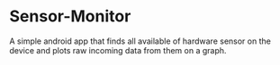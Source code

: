 # Sensor-Monitor
A simple android app that finds all available of hardware sensor on the device and plots raw incoming data from them on a graph.
